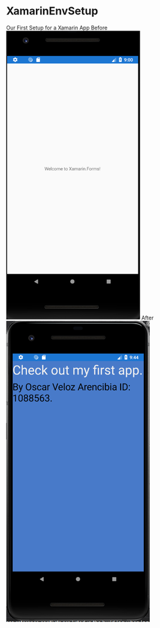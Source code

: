 # XamarinEnvSetup
Our First Setup for a Xamarin App
Before
![alt text](https://github.com/Osv04/XamarinEnvSetup/blob/master/Before.png?raw=true)
After
![alt text](https://github.com/Osv04/XamarinEnvSetup/blob/master/After.png?raw=true)
